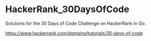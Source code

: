 # HackerRank_30DaysOfCode
Solutions for the 30 Days of Code Challenge on HackerRank in Go.

https://www.hackerrank.com/domains/tutorials/30-days-of-code
